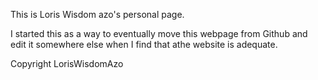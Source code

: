 This is Loris Wisdom azo's personal page. 

I started this as a way to eventually move this webpage from Github and edit it somewhere else when I find that athe website is adequate.

Copyright LorisWisdomAzo
